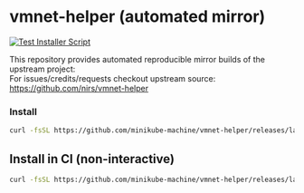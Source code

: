 # vmnet-helper (automated mirror)
[![Test Installer Script](https://github.com/minikube-machine/vmnet-helper/actions/workflows/install-test.yml/badge.svg)](https://github.com/minikube-machine/vmnet-helper/actions/workflows/install-test.yml)


This repository provides automated reproducible mirror builds of the upstream project:  
For issues/credits/requests checkout upstream source: https://github.com/nirs/vmnet-helper

### Install 
```sh
curl -fsSL https://github.com/minikube-machine/vmnet-helper/releases/latest/download/install.sh | bash
```

## Install in CI (non-interactive)
```sh
curl -fsSL https://github.com/minikube-machine/vmnet-helper/releases/latest/download/install.sh | sudo VMNET_INTERACTIVE=0 bash
```

